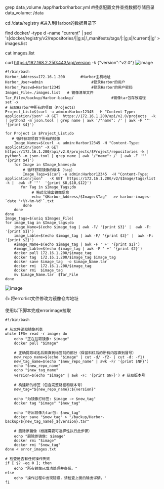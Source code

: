 grep data_volume  /app/harbor/harbor.yml    #根据配置文件查找数据存储目录
data_volume: /data

cd /data/registry     #进入到Harbor的数据目录下

find  docker/   -type  d  -name "current"  | sed  's|docker/registry/v2/repositories/||g;s|/_manifests/tags/|:|g;s|/current||g'  >  images.list

cat images.list
 
curl https://192.168.2.250:443/api/version  -k
{"version":"v2.0"}
![image](https://github.com/donkeytt11111/jiaxin.github.io/assets/167744103/2390402e-6803-45a1-bf0d-e99f0347395d)



```shell
#!/bin/bash
Harbor_Address=172.16.1.200       #Harbor主机地址
Harbor_User=admin                      #登录Harbor的用户
Harbor_Passwd=Harbor12345              #登录Harbor的用户密码
Images_File=./images.list   # 镜像清单文件
Tar_File=/backup/Harbor-backup/                 #镜像tar包存放路径
set -x
# 获取Harbor中所有的项目（Projects）
Project_List=$(curl -u admin:Harbor12345  -H "Content-Type: application/json" -X GET  https://172.16.1.200/api/v2.0/projects  -k  | python3 -m json.tool | grep name | awk '/"name": /' | awk -F '"' '{print $4}')

for Project in $Project_List;do
   # 循环获取项目下所有的镜像
    Image_Names=$(curl -u admin:Harbor12345 -H "Content-Type: application/json" -X GET https://172.16.1.200/api/v2.0/projects/$Project/repositories -k | python3 -m json.tool | grep name | awk '/"name": /' | awk -F '"' '{print $4}')
    for Image in $Image_Names;do
        # 循环获取镜像的版本（tag)
        Image_Tags=$(curl -u admin:Harbor12345  -H "Content-Type: application/json"   -X GET  https://172.16.1.200/v2/$Image/tags/list  -k |  awk -F '"'  '{print $8,$10,$12}')
       for Tag in $Image_Tags;do
            # 格式化输出镜像信息
            echo "$Harbor_Address/$Image:$Tag"   >> harbor-images-`date '+%Y-%m-%d'`.txt
        done
    done
done
Image_tags=$(uniq $Images_File)
for image_tag in $Image_tags;do
    image_Name=$(echo $image_tag | awk -F/ '{print $3}' |  awk -F: '{print $1}')
    image_Lable=$(echo $image_tag | awk -F/ '{print $3}' |  awk -F: '{print $2}')
    #image_Name=$(echo $image_tag | awk -F ' +' '{print $1}')
    #image_Lable=$(echo $image_tag | awk -F ' +' '{print $2}')
    docker pull 172.16.1.200/$image_tag
    docker tag  172.16.1.200/$image_tag $image_tag
    docker save $image_tag  -o $image_Name.tar
    docker rmi  172.16.1.200/$image_tag
    docker rmi  $image_tag
    mv $image_Name.tar  $Tar_File
done
```
![image](https://github.com/donkeytt11111/jiaxin.github.io/assets/167744103/cdad1ceb-eb50-42ab-b84e-7e6fe15f9cb1)

👍 
将errorlist文件修改为镜像仓库地址

使用以下脚本完成errorimage拉取

```shell
#!/bin/bash

# 从文件读取镜像列表
while IFS= read -r image; do
    echo "正在拉取镜像: $image"
    docker pull "$image"

    # 正确提取域名后面直到标签前的部分（保留斜杠后的所有内容直到冒号）
    new_repo_name=$(echo "$image" | cut -d/ -f2- | cut -d: -f1)
    new_tag_name=$(echo "$new_repo_name" | awk -F/ '{print $NF}')
    echo "$new_repo_name"
    echo "$new_tag_name"
    version=$(echo "$image" | awk -F: '{print $NF}') # 获取版本号

    # 构建新的标签（包含完整路径和版本号）
    new_tag="${new_repo_name}:${version}"
    
    echo "为镜像打标签: $image -> $new_tag"
    docker tag "$image" "$new_tag"

    echo "导出镜像为tar包: $new_tag"
    docker save "$new_tag" > "/backup/Harbor-backup/${new_tag_name}_${version}.tar"

    # 删除原镜像（根据需要可选择性执行此步骤）
    echo "删除原镜像: $image"
    docker rmi "$image"
    docker rmi "$new_tag"
done < error_images.txt

# 检查是否有任何操作失败
if [ $? -eq 0 ]; then
    echo "所有镜像已成功处理并备份。"
else
    echo "操作过程中出现错误，请检查上面的输出详情。"
fi
```
